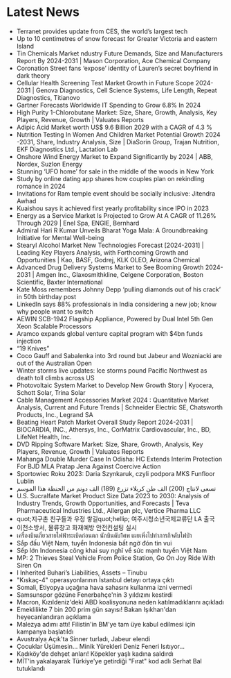 # Latest News
-  Terranet provides update from CES, the world’s largest tech
-  Up to 10 centimetres of snow forecast for Greater Victoria and eastern Island
-  Tin Chemicals Market ndustry Future Demands, Size and Manufacturers Report By 2024-2031 | Mason Corporation, Ace Chemical Company
-  Coronation Street fans ‘expose’ identity of Lauren’s secret boyfriend in dark theory
-  Cellular Health Screening Test Market Growth in Future Scope 2024-2031 | Genova Diagnostics, Cell Science Systems, Life Length, Repeat Diagnostics, Titianovo
-  Gartner Forecasts Worldwide IT Spending to Grow 6.8% In 2024
-  High Purity 1-Chlorobutane Market: Size, Share, Growth, Analysis, Key Players, Revenue, Growth | Valuates Reports
-  Adipic Acid Market worth US$ 9.6 Billion 2029 with a CAGR of 4.3 %
-  Nutrition Testing In Women And Children Market Potential Growth 2024 -2031, Share, Industry Analysis, Size | DiaSorin Group, Trajan Nutrition, EKF Diagnostics Ltd., Lactation Lab
-  Onshore Wind Energy Market to Expand Significantly by 2024 | ABB, Nordex, Suzlon Energy
-  Stunning ‘UFO home’ for sale in the middle of the woods in New York
-  Study by online dating app shares how couples plan on rekindling romance in 2024
-  Invitations for Ram temple event should be socially inclusive: Jitendra Awhad
-  Kuaishou says it achieved first yearly profitability since IPO in 2023
-  Energy as a Service Market Is Projected to Grow At A CAGR of 11.26% Through 2029 | Enel Spa, ENGIE, Bernhard
-  Admiral Hari R Kumar Unveils Bharat Yoga Mala: A Groundbreaking Initiative for Mental Well-being
-  Stearyl Alcohol Market New Technologies Forecast [2024-2031] | Leading Key Players Analysis, with Forthcoming Growth and Opportunities | Kao, BASF, Godrej, KLK OLEO, Arizona Chemical
-  Advanced Drug Delivery Systems Market to See Booming Growth 2024-2031 | Amgen Inc., Glaxosmithkline, Celgene Corporation, Boston Scientific, Baxter International
-  Kate Moss remembers Johnny Depp ‘pulling diamonds out of his crack’ in 50th birthday post
-  LinkedIn says 88% professionals in India considering a new job; know why people want to switch
-  AEWIN SCB-1942 Flagship Appliance, Powered by Dual Intel 5th Gen Xeon Scalable Processors
-  Aramco expands global venture capital program with $4bn funds injection
-  “19 Knives”
-  Coco Gauff and Sabalenka into 3rd round but Jabeur and Wozniacki are out of the Australian Open
-  Winter storms live updates: Ice storms pound Pacific Northwest as death toll climbs across US
-  Photovoltaic System Market to Develop New Growth Story | Kyocera, Schott Solar, Trina Solar
-  Cable Management Accessories Market 2024 : Quantitative Market Analysis, Current and Future Trends | Schneider Electric SE, Chatsworth Products, Inc., Legrand SA
-  Beating Heart Patch Market Overall Study Report 2024-2031 | BIOCARDIA, INC., Athersys, Inc., CorMatrix Cardiovascular, Inc., BD, LifeNet Health, Inc.
-  DVD Ripping Software Market: Size, Share, Growth, Analysis, Key Players, Revenue, Growth | Valuates Reports
-  Mahanga Double Murder Case In Odisha: HC Extends Interim Protection For BJD MLA Pratap Jena Against Coercive Action
-  Sportowiec Roku 2023: Daria Szynkaruk, czyli podpora MKS Funfloor Lublin
-  تسعى لانتاج (200) الف طن كربلاء تزرع (189) الف دونم من الحنطة هذا الموسم
-  U.S. Sucralfate Market Product Size Data 2023 to 2030: Analysis of Industry Trends, Growth Opportunities, and Forecasts | Teva Pharmaceutical Industries Ltd., Allergan plc, Vertice Pharma LLC
-  quot;지구촌 친구들과 우정 쌓길quot;hellip; 여주시청소년국제교류단 LA 출국
-  이천소방서, 물류창고 화재예방 안전컨설팅 실시
-  เครื่องบินเกี่ยวสายไฟฟ้าระเบิดก่อนตก นักบินดับ1ศพ เผยเพิ่งไปทำภารกิจดับไฟป่า
-  Sắp đấu Việt Nam, tuyển Indonesia bất ngờ đón tin vui
-  Sếp lớn Indonesia công khai suy nghĩ về sức mạnh tuyển Việt Nam
-  MP: 2 Thieves Steal Vehicle From Police Station, Go On Joy Ride With Siren On
-  I Inherited Buhari’s Liabilities, Assets – Tinubu
-  "Kıskaç-4" operasyonlarının İstanbul detayı ortaya çıktı
-  Somali, Etiyopya uçağına hava sahasını kullanma izni vermedi
-  Samsunspor gözüne Fenerbahçe'nin 3 yıldızını kestirdi
-  Macron, Kızıldeniz'deki ABD koalisyonuna neden katılmadıklarını açıkladı
-  Emeklilikte 7 bin 200 prim gün sayısı! Bakan Işıkhan'dan heyecanlandıran açıklama
-  Malezya adımı attı! Filistin'in BM'ye tam üye kabul edilmesi için kampanya başlatıldı
-  Avustralya Açık'ta Sinner turladı, Jabeur elendi
-  Çocuklar Üşümesin... Minik Yürekleri Deniz Feneri Isıtıyor...
-  Kadıköy'de dehşet anları! Köpekler yaşlı kadına saldırdı
-  MİT'in yakalayarak Türkiye'ye getirdiği "Fırat" kod adlı Serhat Bal tutuklandı
